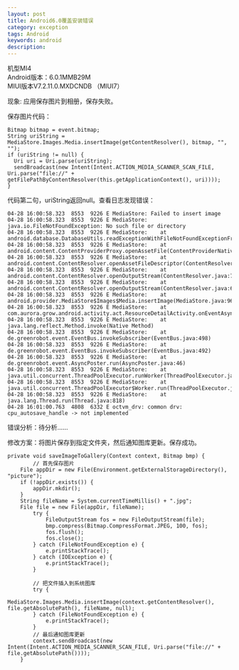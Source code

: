 ```yaml
---
layout: post
title: Android6.0覆盖安装错误
category: exception
tags: Android
keywords: android
description:
---
```



机型MI4  
Android版本：6.0.1MMB29M  
MIUI版本V7.2.11.0.MXDCNDB （MIUI7）  

现象: 应用保存图片到相册，保存失败。

保存图片代码：

    Bitmap bitmap = event.bitmap;
    String uriString = MediaStore.Images.Media.insertImage(getContentResolver(), bitmap, "", "");
    if (uriString != null) {
      Uri uri = Uri.parse(uriString);
      sendBroadcast(new Intent(Intent.ACTION_MEDIA_SCANNER_SCAN_FILE, Uri.parse("file://" + getFilePathByContentResolver(this.getApplicationContext(), uri))));
    }

代码第二句，uriString返回null。查看日志发现错误：

    04-28 16:00:58.323  8553  9226 E MediaStore: Failed to insert image
    04-28 16:00:58.323  8553  9226 E MediaStore: java.io.FileNotFoundException: No such file or directory
    04-28 16:00:58.323  8553  9226 E MediaStore:    at android.database.DatabaseUtils.readExceptionWithFileNotFoundExceptionFromParcel(DatabaseUtils.java:144)
    04-28 16:00:58.323  8553  9226 E MediaStore:    at android.content.ContentProviderProxy.openAssetFile(ContentProviderNative.java:621)
    04-28 16:00:58.323  8553  9226 E MediaStore:    at android.content.ContentResolver.openAssetFileDescriptor(ContentResolver.java:962)
    04-28 16:00:58.323  8553  9226 E MediaStore:    at android.content.ContentResolver.openOutputStream(ContentResolver.java:704)
    04-28 16:00:58.323  8553  9226 E MediaStore:    at android.content.ContentResolver.openOutputStream(ContentResolver.java:680)
    04-28 16:00:58.323  8553  9226 E MediaStore:    at android.provider.MediaStore$Images$Media.insertImage(MediaStore.java:965)
    04-28 16:00:58.323  8553  9226 E MediaStore:    at com.aurora.grow.android.activity.act.ResourceDetailActivity.onEventAsync(ResourceDetailActivity.java:1057)
    04-28 16:00:58.323  8553  9226 E MediaStore:    at java.lang.reflect.Method.invoke(Native Method)
    04-28 16:00:58.323  8553  9226 E MediaStore:    at de.greenrobot.event.EventBus.invokeSubscriber(EventBus.java:498)
    04-28 16:00:58.323  8553  9226 E MediaStore:    at de.greenrobot.event.EventBus.invokeSubscriber(EventBus.java:492)
    04-28 16:00:58.323  8553  9226 E MediaStore:    at de.greenrobot.event.AsyncPoster.run(AsyncPoster.java:46)
    04-28 16:00:58.323  8553  9226 E MediaStore:    at java.util.concurrent.ThreadPoolExecutor.runWorker(ThreadPoolExecutor.java:1113)
    04-28 16:00:58.323  8553  9226 E MediaStore:    at java.util.concurrent.ThreadPoolExecutor$Worker.run(ThreadPoolExecutor.java:588)
    04-28 16:00:58.323  8553  9226 E MediaStore:    at java.lang.Thread.run(Thread.java:818)
    04-28 16:01:00.763  4808  6332 E octvm_drv: common drv: cpu_autosave_handle -> not implemented

错误分析：待分析……


修改方案：将图片保存到指定文件夹，然后通知图库更新。保存成功。

    private void saveImageToGallery(Context context, Bitmap bmp) {
    		// 首先保存图片
        File appDir = new File(Environment.getExternalStorageDirectory(), "picture");
        if (!appDir.exists()) {
            appDir.mkdir();
        }
        String fileName = System.currentTimeMillis() + ".jpg";
        File file = new File(appDir, fileName);
    		try {
    			FileOutputStream fos = new FileOutputStream(file);
    			bmp.compress(Bitmap.CompressFormat.JPEG, 100, fos);
    			fos.flush();
    			fos.close();
    		} catch (FileNotFoundException e) {
    			e.printStackTrace();
    		} catch (IOException e) {
    			e.printStackTrace();
    		}

    		// 把文件插入到系统图库
    		try {
    			MediaStore.Images.Media.insertImage(context.getContentResolver(), file.getAbsolutePath(), fileName, null);
    		} catch (FileNotFoundException e) {
    			e.printStackTrace();
    		}
    		// 最后通知图库更新
    		context.sendBroadcast(new Intent(Intent.ACTION_MEDIA_SCANNER_SCAN_FILE, Uri.parse("file://" + file.getAbsolutePath())));
    	}
